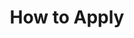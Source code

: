 ---
layout: page
title: How to Apply
#background_style: bg-info
background_image: url('assets/img/backgrounds/microscope-in-laboratory-P5S76HK.jpg')
# Add a link to the the top menu
menus:
  header:
    title: How to Apply
    weight: 2

sections:

- type: paragraph.html
  section_id: eligibility
  title: Eligibility
#  background_style: bg-info
#  text_style: text-left text-white
  text: >+
    We offer competitive fellowships and diverse training opportunities for incoming MS and PhD students applying to seven graduate programs on the UArizona campus: Ecology and Evolutionary Biology (EEB), Plant Sciences/Plant Pathology (SPLS), Biosystems Engineering (BE), Entomology and Insect Science (EIS), Environmental Science (ENVS), Natural Resources and the Environment (SNRE), and Hydrology and Atmospheric Science (HAS). 

- type: columns.html
  section_id: application_requirements
  title: Application Materials
#  background_style: bg-info
#  text_style: text-left text-white
  text1: >+
    ### Required

    All applicants must submit:

    + A current CV

    + A 1/2-1 page statement of interest in the BRIDGES Program

    + An undergraduate transcript (unofficial)

    + A 1-2 page statement of your research interests, including past research experience and interests in future research
      + We encourage students to identify faculty who you would like as your primary or co adivsor
    + 1 or 2 letters of reference. 
      +Recommendors should email letters to [email] with subject "Reference for [Firstname] [Lastname]"
  text2: >+
    ### If Applicable

    + A graduate transcript

- type: paragraph.html
  section_id: contact info
  title: Applicaton Submission
#  background_style: bg-info
#  text_style: text-left text-white
  text: Interested applicants should contact [Individual] at [netid]@email.arizona.edu


---